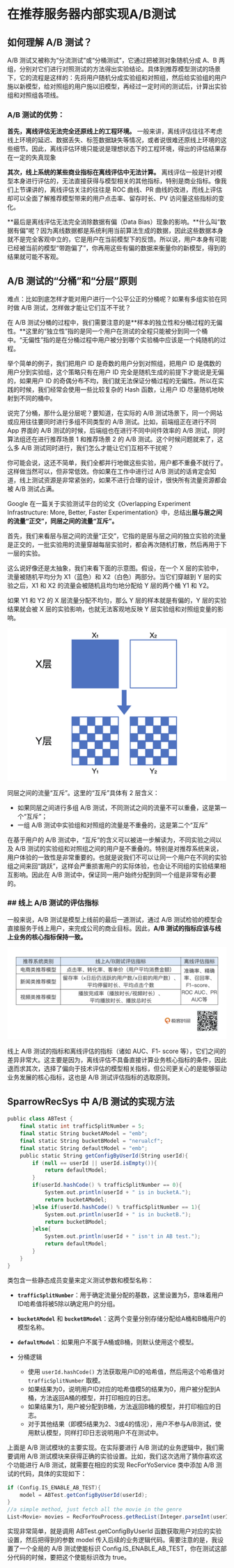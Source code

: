 # 在推荐服务器内部实现A/B测试



## 如何理解 A/B 测试？

A/B 测试又被称为“分流测试”或“分桶测试”，它通过把被测对象随机分成 A、B 两组，分别对它们进行对照测试的方法得出实验结论。具体到推荐模型测试的场景下，它的流程是这样的：先将用户随机分成实验组和对照组，然后给实验组的用户施以新模型，给对照组的用户施以旧模型，再经过一定时间的测试后，计算出实验组和对照组各项线。



### A/B 测试的优势：



**首先，离线评估无法完全还原线上的工程环境。** 一般来讲，离线评估往往不考虑线上环境的延迟、数据丢失、标签数据缺失等情况，或者说很难还原线上环境的这些细节。因此，离线评估环境只能说是理想状态下的工程环境，得出的评估结果存在一定的失真现象



**其次，线上系统的某些商业指标在离线评估中无法计算。** 离线评估一般是针对模型本身进行评估的，无法直接获得与模型相关的其他指标，特别是商业指标。像我们上节课讲的，离线评估关注的往往是 ROC 曲线、PR 曲线的改进，而线上评估却可以全面了解推荐模型带来的用户点击率、留存时长、PV 访问量这些指标的变化。



**最后是离线评估无法完全消除数据有偏（Data Bias）现象的影响。**什么叫“数据有偏”呢？因为离线数据都是系统利用当前算法生成的数据，因此这些数据本身就不是完全客观中立的，它是用户在当前模型下的反馈。所以说，用户本身有可能已经被当前的模型“带跑偏了”，你再用这些有偏的数据来衡量你的新模型，得到的结果就可能不客观。



## A/B 测试的“分桶”和“分层”原则



难点：比如到底怎样才能对用户进行一个公平公正的分桶呢？如果有多组实验在同时做 A/B 测试，怎样做才能让它们互不干扰？



在 A/B 测试分桶的过程中，我们需要注意的是**样本的独立性和分桶过程的无偏性。**这里的“独立性”指的是同一个用户在测试的全程只能被分到同一个桶中。“无偏性”指的是在分桶过程中用户被分到哪个实验桶中应该是一个纯随机的过程。



举个简单的例子，我们把用户 ID 是奇数的用户分到对照组，把用户 ID 是偶数的用户分到实验组，这个策略只有在用户 ID 完全是随机生成的前提下才能说是无偏的，如果用户 ID 的奇偶分布不均，我们就无法保证分桶过程的无偏性。所以在实践的时候，我们经常会使用一些比较复杂的 Hash 函数，让用户 ID 尽量随机地映射到不同的桶中。



说完了分桶，那什么是分层呢？要知道，在实际的 A/B 测试场景下，同一个网站或应用往往要同时进行多组不同类型的 A/B 测试。比如，前端组正在进行不同 App 界面的 A/B 测试的时候，后端组也在进行不同中间件效率的 A/B 测试，同时算法组还在进行推荐场景 1 和推荐场景 2 的 A/B 测试。这个时候问题就来了，这么多 A/B 测试同时进行，我们怎么才能让它们互相不干扰呢？



你可能会说，这还不简单，我们全都并行地做这些实验，用户都不重叠不就行了。这样做当然可以，但非常低效。你如果在工作中进行过 A/B 测试的话肯定会知道，线上测试资源是非常紧张的，如果不进行合理的设计，很快所有流量资源都会被 A/B 测试占满。



Google 在一篇关于实验测试平台的论文《Overlapping Experiment Infrastructure: More, Better, Faster Experimentation》中，总结出**层与层之间的流量“正交”，同层之间的流量“互斥”。**



首先，我们来看层与层之间的流量“正交”，它指的是层与层之间的独立实验的流量是正交的，一批实验用的流量穿越每层实验时，都会再次随机打散，然后再用于下一层的实验。



这么说好像还是太抽象，我们来看下面的示意图。假设，在一个 X 层的实验中，流量被随机平均分为 X1（蓝色）和 X2（白色）两部分。当它们穿越到 Y 层的实验之后，X1 和 X2 的流量会被随机且均匀地分配给 Y 层的两个桶 Y1 和 Y2。



如果 Y1 和 Y2 的 X 层流量分配不均匀，那么 Y 层的样本就是有偏的，Y 层的实验结果就会被 X 层的实验影响，也就无法客观地反映 Y 层实验组和对照组变量的影响。



![](Images/75.webp)

同层之间的流量“互斥”。这里的“互斥”具体有 2 层含义：

- 如果同层之间进行多组 A/B 测试，不同测试之间的流量不可以重叠，这是第一个“互斥”；
- 一组 A/B 测试中实验组和对照组的流量是不重叠的，这是第二个“互斥”



在基于用户的 A/B 测试中，“互斥”的含义可以被进一步解读为，不同实验之间以及 A/B 测试的实验组和对照组之间的用户是不重叠的。特别是对推荐系统来说，用户体验的一致性是非常重要的。也就是说我们不可以让同一个用户在不同的实验组之间来回“跳跃”，这样会严重损害用户的实际体验，也会让不同组的实验结果相互影响。因此在 A/B 测试中，保证同一用户始终分配到同一个组是非常有必要的。



### ## 线上 A/B 测试的评估指标



一般来说，A/B 测试是模型上线前的最后一道测试，通过 A/B 测试检验的模型会直接服务于线上用户，来完成公司的商业目标。因此，**A/B 测试的指标应该与线上业务的核心指标保持一致。**



![](Images/76.webp)



线上 A/B 测试的指标和离线评估的指标（诸如 AUC、F1- score 等），它们之间的差异非常大。这主要是因为，离线评估不具备直接计算业务核心指标的条件，因此退而求其次，选择了偏向于技术评估的模型相关指标，但公司更关心的是能够驱动业务发展的核心指标，这也是 A/B 测试评估指标的选取原则。



## SparrowRecSys 中 A/B 测试的实现方法



```scala
public class ABTest {
    final static int trafficSplitNumber = 5;
    final static String bucketAModel = "emb";
    final static String bucketBModel = "nerualcf";
    final static String defaultModel = "emb";
    public static String getConfigByUserId(String userId){
        if (null == userId || userId.isEmpty()){
            return defaultModel;
        }
        if(userId.hashCode() % trafficSplitNumber == 0){
            System.out.println(userId + " is in bucketA.");
            return bucketAModel;
        }else if(userId.hashCode() % trafficSplitNumber == 1){
            System.out.println(userId + " is in bucketB.");
            return bucketBModel;
        }else{
            System.out.println(userId + " isn't in AB test.");
            return defaultModel;
        }
    }
}
```



 类包含一些静态成员变量来定义测试参数和模型名称：

- **`trafficSplitNumber`**：用于确定流量分配的基数，这里设置为5，意味着用户ID哈希值将被5除以确定用户的分组。
- **`bucketAModel`** 和 **`bucketBModel`**：这两个变量分别存储分配给A桶和B桶用户的模型名称。
- **`defaultModel`**：如果用户不属于A桶或B桶，则默认使用这个模型。

- 分桶逻辑
  - 使用 `userId.hashCode()` 方法获取用户ID的哈希值，然后用这个哈希值对 `trafficSplitNumber` 取模。
  - 如果结果为0，说明用户ID对应的哈希值模5的结果为0，用户被分配到A桶，方法返回A桶的模型，并打印相应的日志。
  - 如果结果为1，用户被分配到B桶，方法返回B桶的模型，并打印相应的日志。
  - 对于其他结果（即模5结果为2、3或4的情况），用户不参与A/B测试，使用默认模型，同样打印日志说明用户不在测试中。



上面是 A/B 测试模块的主要实现。在实际要进行 A/B 测试的业务逻辑中，我们需要调用 A/B 测试模块来获得正确的实验设置。比如，我们这次选用了猜你喜欢这个功能进行 A/B 测试，就需要在相应的实现 RecForYoService 类中添加 A/B 测试的代码，具体的实现如下：



```scala
if (Config.IS_ENABLE_AB_TEST){
    model = ABTest.getConfigByUserId(userId);
}
//a simple method, just fetch all the movie in the genre
List<Movie> movies = RecForYouProcess.getRecList(Integer.parseInt(userId), Integer.parseInt(size), model);
```

实现非常简单，就是调用 ABTest.getConfigByUserId 函数获取用户对应的实验设置，然后把得到的参数 model 传入后续的业务逻辑代码。需要注意的是，我设置了一个全局的 A/B 测试使能标识 Config.IS_ENABLE_AB_TEST，你在测试这部分代码的时候，要把这个使能标识改为 true。